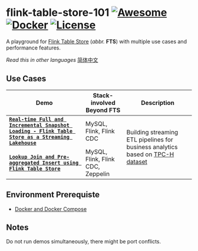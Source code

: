 # flink-table-store-101 [![Awesome](https://cdn.rawgit.com/sindresorhus/awesome/d7305f38d29fed78fa85652e3a63e154dd8e8829/media/badge.svg)](https://github.com/sindresorhus/awesome) [![Docker](https://badgen.net/badge/icon/docker?icon=docker&label)](https://https://docker.com/) [![License](https://img.shields.io/badge/License-Apache_2.0-blue.svg)](https://opensource.org/licenses/Apache-2.0)

A playground for [Flink Table Store](https://github.com/apache/flink-table-store) (*abbr.* **FTS**) with multiple use cases and performance features.

*Read this in other languages* [简体中文](https://github.com/LadyForest/flink-table-store-101/blob/master/README.zh.md)

## Use Cases
<table>
    <thead>
        <tr>
            <th>Demo</th>
            <th>Stack-involved Beyond FTS</th>
            <th>Description</th>
        </tr>
    </thead>
    <tbody>
        <tr>
          <td><b><code><a href="https://github.com/LadyForest/flink-table-store-101/tree/master/real-time-update">Real-time Full and Incremental Snapshot Loading - Flink Table Store as a Streaming Lakehouse</a></code></b></td>
            <td rowspan=1>MySQL, Flink, Flink CDC</td>
            <td rowspan=2>Building streaming ETL pipelines for business analytics based on <a href="https://www.tpc.org/tpch/">TPC-H dataset</a></td>
        </tr>
        <tr>
          <td><b><code><a href="https://github.com/LadyForest/flink-table-store-101/tree/master/lookup-join/README.md">Lookup Join and Pre-aggregated Insert using Flink Table Store</a></code></b></td>
          <td>MySQL, Flink, Flink CDC, Zeppelin</td>
        </tr>
    </tbody>
</table>

## Environment Prerequiste
- [Docker and Docker Compose](https://docs.docker.com/)

## Notes
Do not run demos simultaneously, there might be port conflicts.
